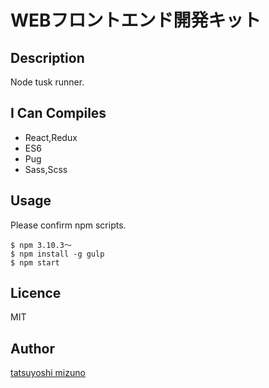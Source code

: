 WEBフロントエンド開発キット
====

## Description
Node tusk runner.

## I Can Compiles
- React,Redux
- ES6
- Pug
- Sass,Scss

## Usage
Please confirm npm scripts.
```
$ npm 3.10.3〜
$ npm install -g gulp
$ npm start
```

## Licence
MIT

## Author
[tatsuyoshi mizuno](https://github.com/tatsuyoshi1225)
